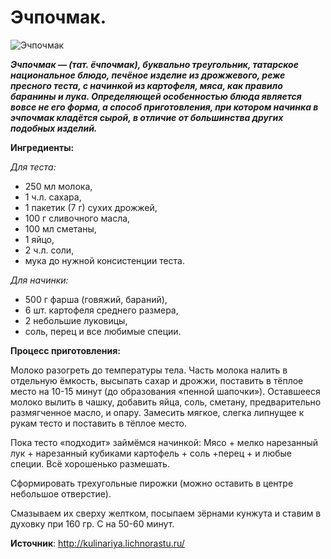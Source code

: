 # Эчпочмак.

![Эчпочмак](/images/Kulinar/Vipechka/echpochmak_1.jpg 'Эчпочмак')

_**Эчпочмак — (тат. ёчпочмак), буквально треугольник, татарское национальное блюдо, печёное изделие из дрожжевого, реже пресного теста, с начинкой из картофеля, мяса, как правило баранины и лука. Определяющей особенностью блюда является вовсе не его форма, а способ приготовления, при котором начинка в эчпочмак кладётся сырой, в отличие от большинства других подобных изделий.**_

**Ингредиенты:**

_Для теста:_

- 250 мл молока,
- 1 ч.л. сахара,
- 1 пакетик (7 г) сухих дрожжей,
- 100 г сливочного масла,
- 100 мл сметаны,
- 1 яйцо,
- 2 ч.л. соли,
- мука до нужной консистенции теста.

_Для начинки:_

- 500 г фарша (говяжий, бараний),
- 6 шт. картофеля среднего размера,
- 2 небольшие луковицы,
- соль, перец и все любимые специи.

**Процесс приготовления:**

Молоко разогреть до температуры тела. Часть молока налить в отдельную ёмкость, высыпать сахар и дрожжи, поставить в тёплое место на 10-15 минут (до образования «пенной шапочки»). Оставшееся молоко вылить в чашку, добавить яйца, соль, сметану, предварительно размягченное масло, и опару. Замесить мягкое, слегка липнущее к рукам тесто и поставить в тёплое место.

Пока тесто «подходит» займёмся начинкой: Мясо + мелко нарезанный лук + нарезанный кубиками картофель + соль +перец + и любые специи. Всё хорошенько размешать.

Сформировать трехугольные пирожки (можно оставить в центре небольшое отверстие).

Смазываем их сверху желтком, посыпаем зёрнами кунжута и ставим в духовку при 160 гр. С на 50-60 минут.

**Источник**: http://kulinariya.lichnorastu.ru/
